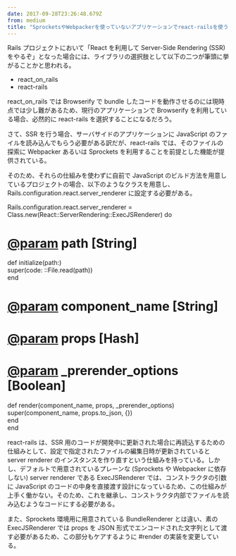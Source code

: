 ```yaml
---
date: 2017-09-28T23:26:48.679Z
from: medium
title: "SprocketsやWebpackerを使っていないアプリケーションでreact-railsを使う"
---
```


Rails プロジェクトにおいて「React を利用して Server-Side Rendering (SSR) をやるぞ」となった場合には、ライブラリの選択肢として以下の二つが筆頭に挙がることかと思われる。

- react\_on\_rails
- react-rails

react\_on\_rails では Browserify で bundle したコードを動作させるのには現時点では少し難があるため、現行のアプリケーションで Browserify を利用している場合、必然的に react-rails を選択することになるだろう。

さて、SSR を行う場合、サーバサイドのアプリケーションに JavaScript のファイルを読み込んでもらう必要がある訳だが、react-rails では、そのファイルの探索に Webpacker あるいは Sprockets を利用することを前提とした機能が提供されている。

そのため、それらの仕組みを使わずに自前で JavaScript のビルド方法を用意しているプロジェクトの場合、以下のようなクラスを用意し、Rails.configuration.react.server\_renderer に設定する必要がある。

Rails.configuration.react.server\_renderer = Class.new(React::ServerRendering::ExecJSRenderer) do  
  # [@param](http://twitter.com/param "Twitter profile for @param") path \[String\]  
  def initialize(path:)  
    super(code: ::File.read(path))  
  end

  # [@param](http://twitter.com/param "Twitter profile for @param") component\_name \[String\]  
  # [@param](http://twitter.com/param "Twitter profile for @param") props \[Hash\]  
  # [@param](http://twitter.com/param "Twitter profile for @param") \_prerender\_options \[Boolean\]  
  def render(component\_name, props, \_prerender\_options)  
    super(component\_name, props.to\_json, {})  
  end  
end

react-rails は、SSR 用のコードが開発中に更新された場合に再読込するための仕組みとして、設定で指定されたファイルの編集日時が更新されていると server renderer のインスタンスを作り直すという仕組みを持っている。しかし、デフォルトで用意されているプレーンな (Sprockets や Webpacker に依存しない) server renderer である ExecJSRenderer では、コンストラクタの引数に JavaScript のコードの中身を直接渡す設計になっているため、この仕組みが上手く働かない。そのため、これを継承し、コンストラクタ内部でファイルを読み込むようなコードにする必要がある。

また、Sprockets 環境用に用意されている BundleRenderer とは違い、素の ExecJSRenderer では props を JSON 形式でエンコードされた文字列として渡す必要があるため、この部分もケアするように #render の実装を変更している。
